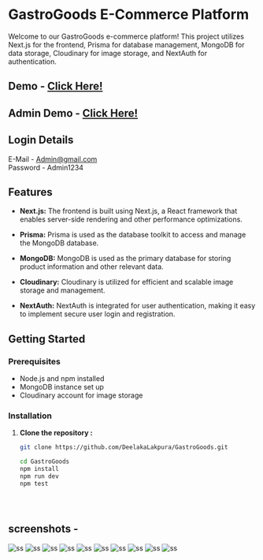 
# GastroGoods E-Commerce Platform

Welcome to our GastroGoods e-commerce platform! This project utilizes Next.js for the frontend, Prisma for database management, MongoDB for data storage, Cloudinary for image storage, and NextAuth for authentication.


## Demo - <a href="https://gastrogoods.netlify.app/" target="_blank">Click Here!</a>
## Admin Demo - <a href="https://gastrogoods.netlify.app/admin" target="_blank">Click Here!</a>

## Login Details
  E-Mail - Admin@gmail.com<br>
  Password - Admin1234

## Features

- **Next.js:** The frontend is built using Next.js, a React framework that enables server-side rendering and other performance optimizations.

- **Prisma:** Prisma is used as the database toolkit to access and manage the MongoDB database.

- **MongoDB:** MongoDB is used as the primary database for storing product information and other relevant data.

- **Cloudinary:** Cloudinary is utilized for efficient and scalable image storage and management.

- **NextAuth:** NextAuth is integrated for user authentication, making it easy to implement secure user login and registration.

## Getting Started

### Prerequisites

- Node.js and npm installed
- MongoDB instance set up
- Cloudinary account for image storage

### Installation

1. **Clone the repository :**

   ```bash
   git clone https://github.com/DeelakaLakpura/GastroGoods.git

   cd GastroGoods
   npm install
   npm run dev
   npm test

   



## screenshots -
<img src="screenshots/01.png" alt="ss">
<img src="screenshots/02.png" alt="ss">
<img src="screenshots/03.png" alt="ss">
<img src="screenshots/04.png" alt="ss">
<img src="screenshots/05.png" alt="ss">
<img src="screenshots/06.png" alt="ss">
<img src="screenshots/07.png" alt="ss">
<img src="screenshots/08.png" alt="ss">
<img src="screenshots/09.png" alt="ss">
<img src="screenshots/10.png" alt="ss">




